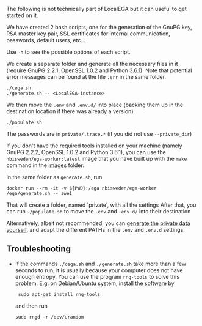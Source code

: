 The following is not technically part of LocalEGA but it can useful to
get started on it.

We have created 2 bash scripts, one for the generation of the GnuPG
key, RSA master key pair, SSL certificates for internal communication,
passwords, default users, etc...

Use `-h` to see the possible options of each script.

We create a separate folder and generate all the necessary files in it (require
GnuPG 2.2.1, OpenSSL 1.0.2 and Python 3.6.1). Note that potential error
messages can be found at the file `.err` in the same folder.

	./cega.sh
	./generate.sh -- <LocalEGA-instance>
	
We then move the `.env` and `.env.d/` into place (backing them up in the
destination location if there was already a version)

	./populate.sh
	
The passwords are in `private/.trace.*` (if you did not use `--private_dir`)

If you don't have the required tools installed on your machine (namely
GnuPG 2.2.2, OpenSSL 1.0.2 and Python 3.6.1), you can use the `nbisweden/ega-worker:latest`
image that you have built up with the `make` command in the [images](../images) folder:

In the same folder as `generate.sh`, run

	docker run --rm -it -v ${PWD}:/ega nbisweden/ega-worker /ega/generate.sh -- swe1

That will create a folder, named 'private', with all the settings
After that, you can run `./populate.sh` to move the `.env` and `.env.d/` into
their destination
	

Alternatively, albeit not recommended, you
can [generate the private data yourself](info.md), and adapt the
different PATHs in the `.env` and `.env.d` settings.


## Troubleshooting

* If the commands `./cega.sh` and `./generate.sh` take more than a
  few seconds to run, it is usually because your computer does not
  have enough entropy. You can use the program `rng-tools` to solve
  this problem. E.g. on Debian/Ubuntu system, install the software by

	   sudo apt-get install rng-tools

  and then run

 	  sudo rngd -r /dev/urandom


